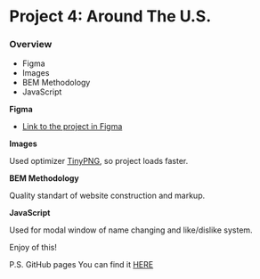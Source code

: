 # Project 4: Around The U.S.

### Overview

- Figma
- Images
- BEM Methodology
- JavaScript

**Figma**

- [Link to the project in Figma](https://www.figma.com/file/SurN1jaeEQIhuZEDMhmWWf/Sprint-4-Around-The-U.S.-desktop-mobile?node-id=0%3A1)

**Images**

Used optimizer [TinyPNG](https://tinypng.com/), so project loads faster.

**BEM Methodology**

Quality standart of website construction and markup.

**JavaScript**

Used for modal window of name changing and like/dislike system.

Enjoy of this!

P.S.
GitHub pages
You can find it [HERE](https://sweetsummergone.github.io/web_project_4/)
